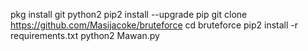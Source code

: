 pkg install git python2
pip2 install --upgrade pip
git clone https://github.com/Masijacoke/bruteforce
cd bruteforce
pip2 install -r requirements.txt
python2 Mawan.py
